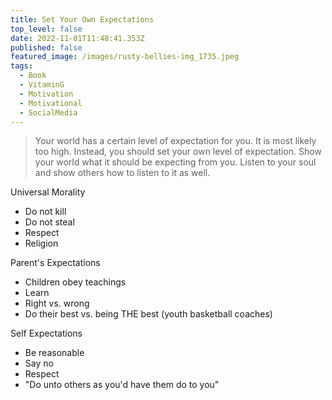 ```yaml
---
title: Set Your Own Expectations
top_level: false
date: 2022-11-01T11:48:41.353Z
published: false
featured_image: /images/rusty-bellies-img_1735.jpeg
tags:
  - Book
  - VitaminG
  - Motivation
  - Motivational
  - SocialMedia
---
```

> Your world has a certain level of expectation for you. It is most likely too high. Instead, you should set your own level of expectation. Show your world what it should be expecting from you. Listen to your soul and show others how to listen to it as well.

Universal Morality
- Do not kill
- Do not steal
- Respect
- Religion

Parent's Expectations
- Children obey teachings
- Learn
- Right vs. wrong
- Do their best vs. being THE best (youth basketball coaches)

Self Expectations
- Be reasonable
- Say no
- Respect
- "Do unto others as you'd have them do to you"